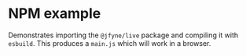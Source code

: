 # NPM example

Demonstrates importing the `@jfyne/live` package and compiling it with `esbuild`. This
produces a `main.js` which will work in a browser.
